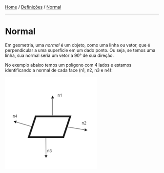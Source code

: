 [Home](../README.md#home) / [Definições](../README.md#definitions) / [Normal](./normal.md#normal)

___

<h1 id="normal">Normal</h1>

Em geometria, uma *normal* é um objeto, como uma linha ou vetor, que é perpendicular a uma superfície em um dado ponto. Ou seja, se temos uma linha, sua normal seria um vetor a 90° de sua direção.

No exemplo abaixo temos um polígono com 4 lados e estamos identificando a normal de cada face (n1, n2, n3 e n4):

<img src="./assets/normal.png" width="300" />
